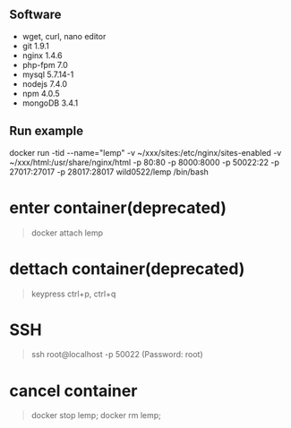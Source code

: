 ## Software
- wget, curl, nano editor
- git 1.9.1
- nginx 1.4.6
- php-fpm 7.0
- mysql 5.7.14-1
- nodejs 7.4.0
- npm 4.0.5
- mongoDB 3.4.1

## Run example
docker run -tid --name="lemp" -v ~/xxx/sites:/etc/nginx/sites-enabled -v ~/xxx/html:/usr/share/nginx/html -p 80:80 -p 8000:8000 -p 50022:22 -p 27017:27017 -p 28017:28017 wild0522/lemp /bin/bash

# enter container(deprecated)
> docker attach lemp

# dettach container(deprecated)
> keypress ctrl+p, ctrl+q 

# SSH
> ssh root@localhost -p 50022
(Password: root)

# cancel container
> docker stop lemp; docker rm lemp;
